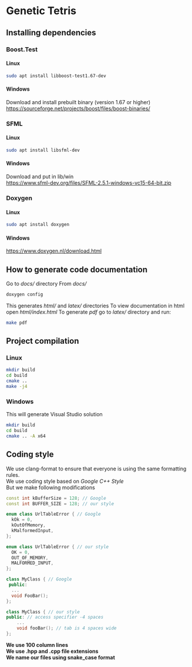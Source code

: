 # Genetic Tetris

## Installing dependencies

### Boost.Test
#### Linux
```sh
sudo apt install libboost-test1.67-dev
```
#### Windows
Download and install prebuilt binary (version 1.67 or higher) <br>
https://sourceforge.net/projects/boost/files/boost-binaries/

### SFML
#### Linux
```sh
sudo apt install libsfml-dev
```
#### Windows
Download and put in lib/win <br>
https://www.sfml-dev.org/files/SFML-2.5.1-windows-vc15-64-bit.zip

### Doxygen
#### Linux
```sh
sudo apt install doxygen
```
#### Windows
https://www.doxygen.nl/download.html


## How to generate code documentation
Go to *docs/* directory
From *docs/*
```sh
doxygen config
```
This generates *html/* and *latex/* directories
To view documentation in html open *html/index.html*
To generate *pdf* go to *latex/* directory and run:
```sh
make pdf
```

## Project compilation
### Linux
```sh
mkdir build
cd build
cmake ..
make -j4
```

### Windows
This will generate Visual Studio solution
```sh
mkdir build
cd build
cmake .. -A x64
```

## Coding style
We use clang-format to ensure that everyone is using the same formatting rules. <br>
We use coding style based on *Google C++ Style* <br>
But we make following modifications <br>
```c++
const int kBufferSize = 128; // Google
const int BUFFER_SIZE = 128; // our style

enum class UrlTableError { // Google
  kOk = 0,
  kOutOfMemory,
  kMalformedInput,
};

enum class UrlTableError { // our style
  OK = 0,
  OUT_OF_MEMORY,
  MALFORMED_INPUT,
};

class MyClass { // Google
 public:
  ...
  void FooBar();
};

class MyClass { // our style
public: // access specifier -4 spaces
    ...
    void fooBar(); // tab is 4 spaces wide
};
```
**We use 100 column lines** <br>
**We use .hpp and .cpp file extensions** <br>
**We name our files using snake_case format** <br>
